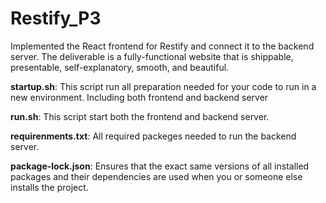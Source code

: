 # Restify_P3
Implemented the React frontend for Restify and connect it to the backend server. The deliverable is a fully-functional website that is shippable, presentable, self-explanatory, smooth, and beautiful.

**startup.sh**: This script run all preparation needed for your code to run in a new environment. Including both frontend and backend server

**run.sh**: This script start both the frontend and backend server.

**requirenments.txt**: All required packeges needed to run the backend server.

**package-lock.json**: Ensures that the exact same versions of all installed packages and their dependencies are used when you or someone else installs the project.
